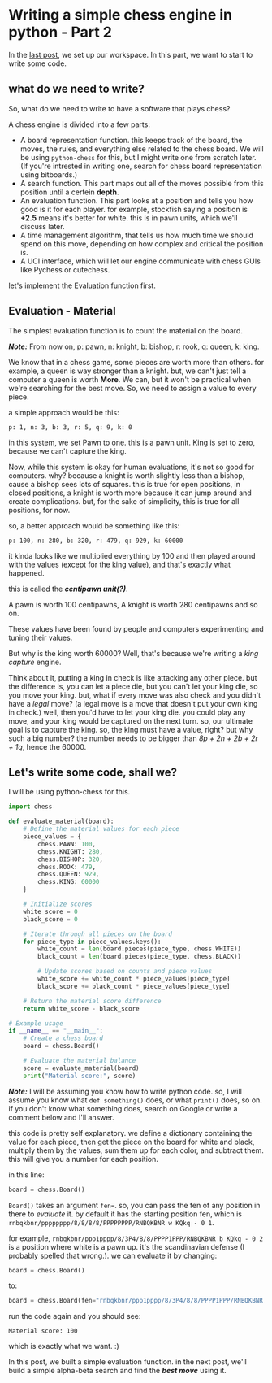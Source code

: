 # Writing a simple chess engine in python - Part 2

In the [last post](https://aboly47.github.io/2024/09/15/simple-chess-engine-python-p1.html), we set up our workspace. In this part, we want to start to write some code.

## what do we need to write?

So, what do we need to write to have a software that plays chess?

A chess engine is divided into a few parts:

* A board representation function. this keeps track of the board, the moves, the rules, and everything else related to the chess board. We will be using `python-chess` for this, but I might write one from scratch later. (If you're intrested in writing one, search for chess board representation using bitboards.)
* A search function. This part maps out all of the moves possible from this position until a certein **depth**.
* An evaluation function. This part looks at a position and tells you how good is it for each player. for example, stockfish saying a position is **+2.5** means it's better for white. this is in pawn units, which we'll discuss later.
* A time management algorithm, that tells us how much time we should spend on this move, depending on how complex and critical the position is.
* A UCI interface, which will let our engine communicate with chess GUIs like Pychess or cutechess.

let's implement the Evaluation function first.

## Evaluation - Material

The simplest evaluation function is to count the material on the board.

***Note:*** From now on, p: pawn, n: knight, b: bishop, r: rook, q: queen, k: king.

We know that in a chess game, some pieces are worth more than others. for example, a queen is way stronger than a knight. but, we can't just tell a computer a queen is worth **More**. We can, but it won't be practical when we're searching for the best move. So, we need to assign a value to every piece.

a simple approach would be this:

`p: 1, n: 3, b: 3, r: 5, q: 9, k: 0`

in this system, we set Pawn to one. this is a pawn unit. King is set to zero, because we can't capture the king.

Now, while this system is okay for human evaluations, it's not so good for computers. why? because a knight is worth slightly less than a bishop, cause a bishop sees lots of squares. this is true for open positions, in closed positions, a knight is worth more because it can jump around and create complications. but, for the sake of simplicity, this is true for all positions, for now.

so, a better approach would be something like this:

`p: 100, n: 280, b: 320, r: 479, q: 929, k: 60000`

it kinda looks like we multiplied everything by 100 and then played around with the values (except for the king value), and that's exactly what happened.

this is called the ***centipawn unit(?)***.

A pawn is worth 100 centipawns, A knight is worth 280 centipawns and so on.

These values have been found by people and computers experimenting and tuning their values.

But why is the king worth 60000? Well, that's because we're writing a *king capture* engine.

Think about it, putting a king in check is like attacking any other piece. but the difference is, you can let a piece die, but you can't let your king die, so you move your king. but, what if every move was also check and you didn't have a *legal* move? (a legal move is a move that doesn't put your own king in check.) well, then you'd have to let your king die. you could play any move, and your king would be captured on the next turn. so, our ultimate goal is to capture the king. so, the king must have a value, right? but why such a big number? the number needs to be bigger than *8p + 2n + 2b + 2r + 1q*, hence the 60000.

## Let's write some code, shall we?

I will be using python-chess for this.

```python
import chess

def evaluate_material(board):
    # Define the material values for each piece
    piece_values = {
        chess.PAWN: 100,
        chess.KNIGHT: 280,
        chess.BISHOP: 320,
        chess.ROOK: 479,
        chess.QUEEN: 929,
        chess.KING: 60000
    }

    # Initialize scores
    white_score = 0
    black_score = 0

    # Iterate through all pieces on the board
    for piece_type in piece_values.keys():
        white_count = len(board.pieces(piece_type, chess.WHITE))
        black_count = len(board.pieces(piece_type, chess.BLACK))

        # Update scores based on counts and piece values
        white_score += white_count * piece_values[piece_type]
        black_score += black_count * piece_values[piece_type]

    # Return the material score difference
    return white_score - black_score

# Example usage
if __name__ == "__main__":
    # Create a chess board
    board = chess.Board()

    # Evaluate the material balance
    score = evaluate_material(board)
    print("Material score:", score)
```

***Note:*** I will be assuming you know how to write python code. so, I will assume you know what `def something()` does, or what `print()` does, so on. if you don't know what something does, search on Google or write a comment below and I'll answer.

this code is pretty self explanatory. we define a dictionary containing the value for each piece, then get the piece on the board for white and black, multiply them by the values, sum them up for each color, and subtract them. this will give you a number for each position.

in this line:

```python
board = chess.Board()
```

`Board()` takes an argument `fen=`. so, you can pass the fen of any position in there to *evaluate* it. by default it has the starting position fen, which is `rnbqkbnr/pppppppp/8/8/8/8/PPPPPPPP/RNBQKBNR w KQkq - 0 1`.

for example, `rnbqkbnr/ppp1pppp/8/3P4/8/8/PPPP1PPP/RNBQKBNR b KQkq - 0 2` is a position where white is a pawn up. it's the scandinavian defense (I probably spelled that wrong.). we can evaluate it by changing:

```python
board = chess.Board()
```

to:

```python
board = chess.Board(fen="rnbqkbnr/ppp1pppp/8/3P4/8/8/PPPP1PPP/RNBQKBNR b KQkq - 0 2")
```

run the code again and you should see:

```plaintext
Material score: 100
```

which is exactly what we want. :)

In this post, we built a simple evaluation function. in the next post, we'll build a simple alpha-beta search and find the ***best move*** using it.
